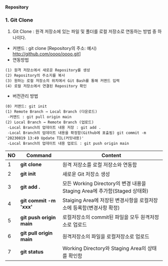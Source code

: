 #### Repository

### 1. Git Clone

1. Git Clone : 원격 저장소에 있는 파일 및 폴더를 로컬 저장소로 연동하는 방법 중 하나이다.
- 커맨드 : git clone [Repository의 주소: 예시) http://github.com/oooo/oooo.git] 
- 연동방법
```
(1) 원격 저장소에서 새로운 Repository를 생성
(2) Repository의 주소지를 복사
(3) 원하는 로컬 저장소의 위치에서 Git Bash를 통해 커맨드 입력
(4) 로컬 저장소에서 연결된 Repository 확인
```


- 버전관리 방법
```
(0) 커맨드: git init
(1) Remote Branch → Local Branch (다운로드)
 -커맨드 : git pull origin main
(2) Local Branch → Remote Branch (업로드)
 -Local Branch의 업데이트 내용 저장 : git add . 
 -Local Branch의 업데이트 내용을 확정함(Github에 표출됨) git commit -m '20230819 13:49 Update TIL(커밋내용)'
 -Local Branch의 업데이트 내용 업로드 : git push origin main
```

|NO|Command|Content|
|---|---|---|
|1|**git clone**|원격 저장소를 로컬 저장소와 연동함|
|2|**git init**|새로운 Git 저장소 생성|
|3|**git add .**|모든 Working Directory의 변경 내용을 Staging Area에 추가함(Staged 상태화)|
|4|**git commit -m 'xxx'**|Staiging Area에 저장된 변경사항을 로컬저장소에 등록함(변경사항 확정)|
|5|**git push origin main**|로컬저장소의 commit된 파일을 모두 원격저정소로 업로드|
|6|**git pull origin main**|원격저장소의 파일을 로컬저장소로 업로드|
|7|**git status**|Working Directory와 Staging Area의 상태를 확인함|
